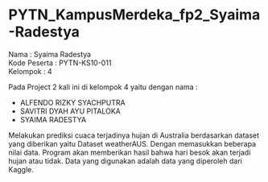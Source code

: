 # PYTN_KampusMerdeka_fp2_Syaima-Radestya

Nama : Syaima Radestya <br>
Kode Peserta : PYTN-KS10-011 <br>
Kelompok : 4

Pada Project 2 kali ini di kelompok 4 yaitu dengan nama :
- ALFENDO RIZKY SYACHPUTRA
- SAVITRI DYAH AYU PITALOKA
- SYAIMA RADESTYA

Melakukan prediksi cuaca terjadinya hujan di Australia berdasarkan dataset yang diberikan yaitu Dataset weatherAUS. Dengan memasukkan beberapa nilai data. Program akan memberikan hasil bahwa hari besok akan terjadi hujan atau tidak. Data yang digunakan adalah data yang diperoleh dari Kaggle.
